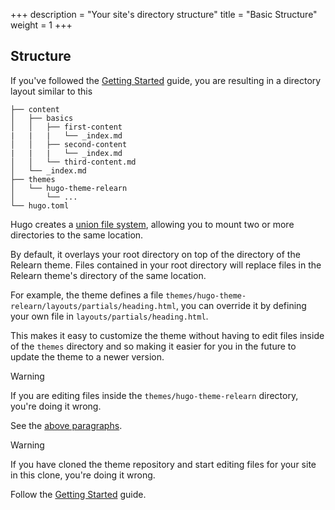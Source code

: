+++
description = "Your site's directory structure"
title = "Basic Structure"
weight = 1
+++

## Structure

If you've followed the [Getting Started](basics/quickstart/) guide, you are resulting in a directory layout similar to this

````plaintext
├── content
│   ├── basics
│   │   ├── first-content
|   |   |   └── _index.md
│   │   ├── second-content
|   |   |   └── _index.md
│   │   └── third-content.md
│   └── _index.md
├── themes
│   └── hugo-theme-relearn
│       └── ...
└── hugo.toml
````

Hugo creates a [union file system](https://gohugo.io/getting-started/directory-structure/#union-file-system), allowing you to mount two or more directories to the same location.

By default, it overlays your root directory on top of the directory of the Relearn theme. Files contained in your root directory will replace files in the Relearn theme's directory of the same location.

For example, the theme defines a file `themes/hugo-theme-relearn/layouts/partials/heading.html`, you can override it by defining your own file in `layouts/partials/heading.html`.

This makes it easy to customize the theme without having to edit files inside of the `themes` directory and so making it easier for you in the future to update the theme to a newer version.

> [!WARNING]
> If you are editing files inside the `themes/hugo-theme-relearn` directory, you're doing it wrong.
>
> See the [above paragraphs](#structure).

> [!WARNING]
> If you have cloned the theme repository and start editing files for your site in this clone, you're doing it wrong.
>
> Follow the [Getting Started](basics/quickstart/) guide.
